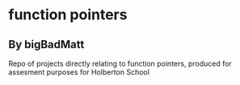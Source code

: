 <h1>function pointers</h1>
<h2>By bigBadMatt</h2>
Repo of projects directly relating to function pointers, produced for assesment purposes for Holberton School
